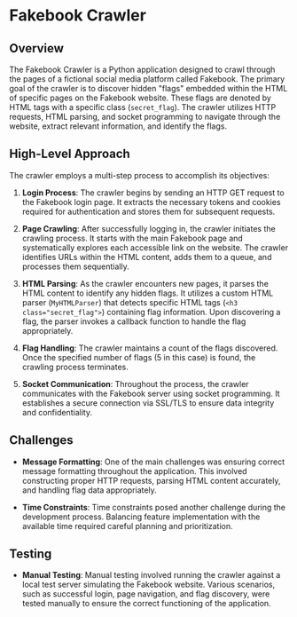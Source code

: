 # Fakebook Crawler

## Overview

The Fakebook Crawler is a Python application designed to crawl through the pages of a fictional social media platform called Fakebook. The primary goal of the crawler is to discover hidden "flags" embedded within the HTML of specific pages on the Fakebook website. These flags are denoted by HTML tags with a specific class (`secret_flag`). The crawler utilizes HTTP requests, HTML parsing, and socket programming to navigate through the website, extract relevant information, and identify the flags.

## High-Level Approach

The crawler employs a multi-step process to accomplish its objectives:

1. **Login Process**: The crawler begins by sending an HTTP GET request to the Fakebook login page. It extracts the necessary tokens and cookies required for authentication and stores them for subsequent requests.

2. **Page Crawling**: After successfully logging in, the crawler initiates the crawling process. It starts with the main Fakebook page and systematically explores each accessible link on the website. The crawler identifies URLs within the HTML content, adds them to a queue, and processes them sequentially.

3. **HTML Parsing**: As the crawler encounters new pages, it parses the HTML content to identify any hidden flags. It utilizes a custom HTML parser (`MyHTMLParser`) that detects specific HTML tags (`<h3 class="secret_flag">`) containing flag information. Upon discovering a flag, the parser invokes a callback function to handle the flag appropriately.

4. **Flag Handling**: The crawler maintains a count of the flags discovered. Once the specified number of flags (5 in this case) is found, the crawling process terminates.

5. **Socket Communication**: Throughout the process, the crawler communicates with the Fakebook server using socket programming. It establishes a secure connection via SSL/TLS to ensure data integrity and confidentiality.

## Challenges

- **Message Formatting**: One of the main challenges was ensuring correct message formatting throughout the application. This involved constructing proper HTTP requests, parsing HTML content accurately, and handling flag data appropriately.

- **Time Constraints**: Time constraints posed another challenge during the development process. Balancing feature implementation with the available time required careful planning and prioritization.

## Testing

- **Manual Testing**: Manual testing involved running the crawler against a local test server simulating the Fakebook website. Various scenarios, such as successful login, page navigation, and flag discovery, were tested manually to ensure the correct functioning of the application.
